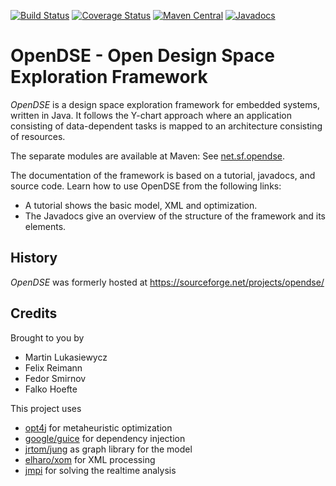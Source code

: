 [![Build Status](https://travis-ci.org/felixreimann/opendse.svg?branch=master)](https://travis-ci.org/felixreimann/opendse)
[![Coverage Status](https://coveralls.io/repos/github/felixreimann/opendse/badge.svg?branch=master)](https://coveralls.io/github/felixreimann/opendse?branch=master)
[![Maven Central](https://maven-badges.herokuapp.com/maven-central/net.sf.opendse/opendse-model/badge.svg)](https://maven-badges.herokuapp.com/maven-central/net.sf.opendse/opendse-model)
[![Javadocs](https://javadoc.io/badge/net.sf.opendse/opendse-model.svg)](https://javadoc.io/doc/net.sf.opendse/opendse-model)

# OpenDSE - Open Design Space Exploration Framework
	
_OpenDSE_ is a design space exploration framework for embedded systems, written in Java. 
It follows the Y-chart approach where an application consisting of data-dependent tasks is mapped to an architecture consisting of resources.

The separate modules are available at Maven: See [net.sf.opendse](http://mvnrepository.com/artifact/net.sf.opendse).

The documentation of the framework is based on a tutorial, javadocs, and source code. Learn how to use OpenDSE from the following links:

* A tutorial shows the basic model, XML and optimization.
* The Javadocs give an overview of the structure of the framework and its elements.

## History

_OpenDSE_ was formerly hosted at https://sourceforge.net/projects/opendse/

## Credits

Brought to you by
* Martin Lukasiewycz
* Felix Reimann
* Fedor Smirnov
* Falko Hoefte

This project uses
* [opt4j](https://github.com/felixreimann/opt4j) for metaheuristic optimization
* [google/guice](https://github.com/google/guice) for dependency injection
* [jrtom/jung](https://github.com/jrtom/jung) as graph library for the model
* [elharo/xom](https://github.com/elharo/xom) for XML processing
* [jmpi](https://sourceforge.net/projects/jmpi) for solving the realtime analysis
